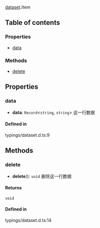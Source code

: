[dataset](../modules/dataset.md).Item

## Table of contents
### Properties
- [data](#data)

### Methods
- [delete](#delete)

## Properties
### data
- **data**: `Record`<`string`, `string`\>
这一行数据

#### Defined in
typings/dataset.d.ts:9

## Methods
### delete
- **delete**(): `void`
删除这一行数据

#### Returns
`void`

#### Defined in
typings/dataset.d.ts:14
